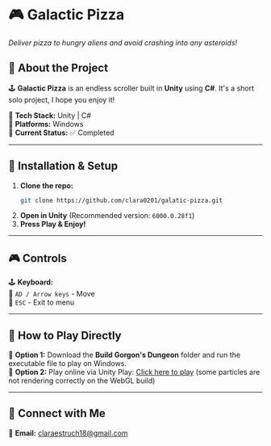 ﻿# 🎮 **Galactic Pizza**  
_Deliver pizza to hungry aliens and avoid crashing into any asteroids!_


## 📖 **About the Project**  
🕹️ **Galactic Pizza** is an endless scroller built in **Unity** using **C#**. It's a short solo project, I hope you enjoy it!  

🔹 **Tech Stack:** Unity | C#   
🔹 **Platforms:** Windows   
🔹 **Current Status:** ✅ Completed 

---

## 🔧 **Installation & Setup**  
1. **Clone the repo:**  
   ```sh
   git clone https://github.com/clara0201/galatic-pizza.git
   ```  
2. **Open in Unity** (Recommended version: `6000.0.28f1`)  
3. **Press Play & Enjoy!**  

---

## 🎮 **Controls**  
🕹️ **Keyboard:**  
🔹 `AD / Arrow keys` - Move  
🔹 `ESC` - Exit to menu

---

## 🚀 **How to Play Directly**  
🔹 **Option 1:** Download the **Build Gorgon's Dungeon** folder and run the executable file to play on Windows.  
🔹 **Option 2:** Play online via Unity Play: [Click here to play](https://play.unity.com/en/games/71d6a8d4-faf3-4919-996c-d084aa2e16e1/galactic-pizza)  (some particles are not rendering correctly on the WebGL build)

---

## 🔗 **Connect with Me**  
📧 **Email:** claraestruch18@gmail.com  
